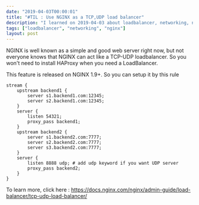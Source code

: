 ```yaml
---
date: "2019-04-03T00:00:01"
title: "#TIL : Use NGINX as a TCP,UDP load balancer"
description: "I learned on 2019-04-03 about loadbalancer, networking, nginx"
tags: ["loadbalancer", "networking", "nginx"]
layout: post
---
```



NGINX is well known as a simple and good web server right now, but not everyone knows that NGINX can act like a TCP-UDP loadbalancer. So you won't need to install HAProxy when you need a LoadBalancer.

This feature is released on NGINX 1.9+. So you can setup it by this rule

```
stream {
	upstream backend1 {
		server s1.backend1.com:12345;
		server s2.backend1.com:12345;
	}
	server {
		listen 54321;
		proxy_pass backend1;
	}
	upstream backend2 {
		server s1.backend2.com:7777;
		server s2.backend2.com:7777;
		server s3.backend2.com:7777;
	}
	server {
		listen 8888 udp; # add udp keyword if you want UDP server
		proxy_pass backend2;
	}
}
```

To learn more, click here : https://docs.nginx.com/nginx/admin-guide/load-balancer/tcp-udp-load-balancer/
